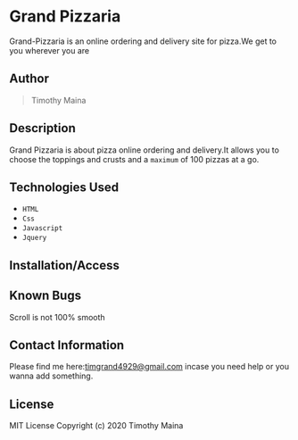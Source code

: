 # Grand Pizzaria
Grand-Pizzaria is an online ordering and delivery site for pizza.We get to you wherever you are
## Author
>Timothy Maina 
## Description
Grand Pizzaria is about pizza online ordering and delivery.It allows you to choose the toppings and crusts and a `maximum` of 100 pizzas at a go.
## Technologies Used
* `HTML`
* `Css`
* `Javascript`
* `Jquery`
## Installation/Access

## Known Bugs
Scroll is not 100% smooth
## Contact Information
Please find me here:timgrand4929@gmail.com incase you need help or you wanna add something.
## License
MIT License Copyright (c) 2020 Timothy Maina

